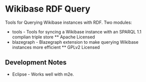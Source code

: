 Wikibase RDF Query
==================

Tools for Querying Wikibase instances with RDF.  Two modules:
* tools - Tools for syncing a Wikibase instance with an SPARQL 1.1 complian triple store
** Apache Licensed
* blazegraph - Blazegraph extension to make querying Wikibase instances more efficient
** GPLv2 Licensed

Development Notes
-----------------
* Eclipse - Works well with m2e.
